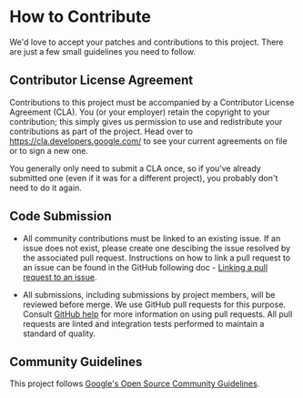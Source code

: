 # How to Contribute

We'd love to accept your patches and contributions to this project. There are
just a few small guidelines you need to follow.

## Contributor License Agreement

Contributions to this project must be accompanied by a Contributor License Agreement (CLA). You (or your employer) retain the copyright to your contribution; this simply gives us permission to use and redistribute your contributions as part of the project. Head over to <https://cla.developers.google.com/> to see your current agreements on file or to sign a new one.

You generally only need to submit a CLA once, so if you've already submitted one (even if it was for a different project), you probably don't need to do it again.

## Code Submission

* All community contributions must be linked to an existing issue. If an issue does not exist, please create one descibing the issue resolved by the associated pull request. Instructions on how to link a pull request to an issue can be found  in the GitHub following doc - [Linking a pull request to an issue](https://docs.github.com/en/github/managing-your-work-on-github/linking-a-pull-request-to-an-issue). 

* All submissions, including submissions by project members, will be reviewed before merge. We use GitHub pull requests for this purpose. Consult [GitHub help](https://help.github.com/articles/about-pull-requests/) for more information on using pull requests. All pull requests are linted and integration tests performed to maintain a standard of quality.

## Community Guidelines

This project follows [Google's Open Source Community Guidelines](https://opensource.google/conduct/).
